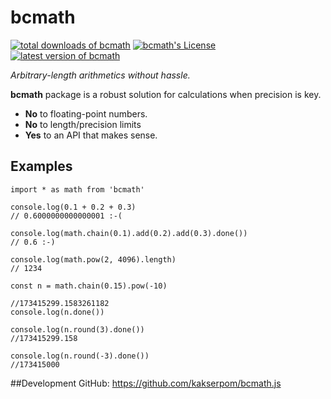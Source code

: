 bcmath
=======
[![total downloads of bcmath](https://img.shields.io/npm/dt/bcmath.svg)](https://www.npmjs.com/package/bcmath)
[![bcmath's License](https://img.shields.io/npm/l/bcmath.svg)](https://www.npmjs.com/package/bcmath)
[![latest version of bcmath](https://img.shields.io/npm/v/bcmath.svg)](https://www.npmjs.com/package/bcmath)

*Arbitrary-length arithmetics without hassle.*
<br />

**bcmath** package is a robust solution for calculations when precision is key.

- **No** to floating-point numbers.
- **No** to length/precision limits
- **Yes** to an API that makes sense. 

## Examples
```
import * as math from 'bcmath'

console.log(0.1 + 0.2 + 0.3)
// 0.6000000000000001 :-(

console.log(math.chain(0.1).add(0.2).add(0.3).done())
// 0.6 :-)

console.log(math.pow(2, 4096).length)
// 1234

const n = math.chain(0.15).pow(-10)

//173415299.1583261182
console.log(n.done())

console.log(n.round(3).done())
//173415299.158

console.log(n.round(-3).done())
//173415000
```

##Development
GitHub: https://github.com/kakserpom/bcmath.js
